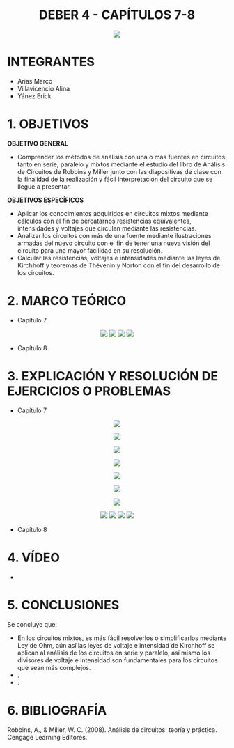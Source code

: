 <div align="center">

# DEBER 4 - CAPÍTULOS 7-8
  
![](https://github.com/erickyanez1/IMAGENES-DEBER-1/blob/main/espe.png) 

</div>

# **INTEGRANTES**

- Arias Marco
- Villavicencio Alina
- Yánez Erick


# **1. OBJETIVOS**

**OBJETIVO GENERAL**
  - Comprender los métodos de análisis con una o más fuentes en circuitos tanto en serie, paralelo y mixtos mediante el estudio del libro de Análisis de Circuitos de Robbins y Miller junto con las diapositivas de clase con la finalidad de la realización y fácil interpretación del circuito que se llegue a presentar.
 
 **OBJETIVOS ESPECÍFICOS**
  - Aplicar los conocimientos adquiridos en circuitos mixtos mediante cálculos con el fin de percatarnos resistencias equivalentes, intensidades y voltajes que circulan mediante las resistencias.
  - Analizar los circuitos con más de una fuente mediante ilustraciones armadas del nuevo circuito con el fin de tener una nueva visión del circuito para una mayor facilidad en su resolución.
  - Calcular las resistencias, voltajes e intensidades mediante las leyes de Kirchhoff y teoremas de Thévenin y Norton con el fin del desarrollo de los circuitos.
  
# **2. MARCO TEÓRICO**

- Capítulo 7
<div align="center">

![](https://github.com/erickyanez1/DEBER4/blob/main/IMG/MarcoTeorico_1.png)
![](https://github.com/erickyanez1/DEBER4/blob/main/IMG/MarcoTeorico_2.png)
![](https://github.com/erickyanez1/DEBER4/blob/main/IMG/MarcoTeorico_3.png)
![](https://github.com/erickyanez1/DEBER4/blob/main/IMG/MarcoTeorico_4.png)
  
  
  


</div>


- Capítulo 8
<div align="center">

  
  
  
  
  


</div>




# **3. EXPLICACIÓN Y RESOLUCIÓN DE EJERCICIOS O PROBLEMAS**

- Capítulo 7
<div align="center">

  
  
![](https://github.com/erickyanez1/DEBER4/blob/main/IMG/7-3.PNG)

  
  
![](https://github.com/erickyanez1/DEBER4/blob/main/IMG/7-7.PNG)
  
  

![](https://github.com/erickyanez1/DEBER4/blob/main/IMG/7-11.1.PNG)
  
![](https://github.com/erickyanez1/DEBER4/blob/main/IMG/7-11.2.PNG)
  
  
  
![](https://github.com/erickyanez1/DEBER4/blob/main/IMG/7-15.PNG)
  
  
  
![](https://github.com/erickyanez1/DEBER4/blob/main/IMG/7-27.PNG)
  
  
  
![](https://github.com/erickyanez1/DEBER4/blob/main/IMG/7-31.PNG)
  
![](https://github.com/erickyanez1/DEBER4/blob/main/IMG/Ejer_35_cap7.png)
![](https://github.com/erickyanez1/DEBER4/blob/main/IMG/Ejer_37_cap7.png)
![](https://github.com/erickyanez1/DEBER4/blob/main/IMG/Ejer_39_cap7.png)
![](https://github.com/erickyanez1/DEBER4/blob/main/IMG/Ejer_41_cap7.png) 

</div>

- Capítulo 8
<div align="center">

  
  
  
  


</div>

# **4. VÍDEO**

- 

# **5. CONCLUSIONES**

Se concluye que:

- En los circuitos mixtos, es más fácil resolverlos o simplificarlos mediante Ley de Ohm, aún así las leyes de voltaje e intensidad de Kirchhoff se aplican al análisis de los circuitos en serie y paralelo, así mismo los divisores de voltaje e intensidad son fundamentales para los circuitos que sean más complejos.
-  .
-  .


# **6. BIBLIOGRAFÍA**

Robbins, A., & Miller, W. C. (2008). Análisis de circuitos: teoría y práctica. Cengage Learning Editores.
